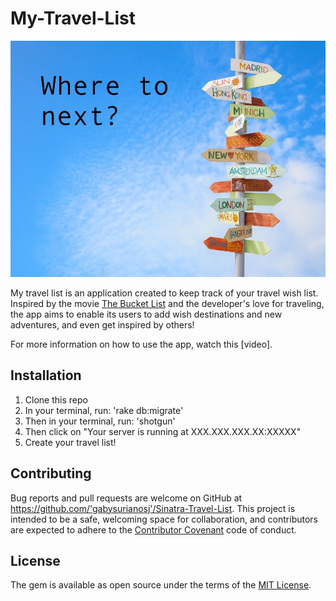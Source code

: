 # My-Travel-List

![](public/img/new-year-travel.jpg)

My travel list is an application created to keep track of your travel wish list. Inspired by the movie [The Bucket List](https://www.youtube.com/watch?v=vc3mkG21ob4) and the developer's love for traveling, the app aims to enable its users to add wish destinations and new adventures, and even get inspired by others!

For more information on how to use the app, watch this [video].

## Installation

1. Clone this repo
2. In your terminal, run:
'rake db:migrate'
3. Then in your terminal, run:
'shotgun'
4. Then click on "Your server is running at XXX.XXX.XXX.XX:XXXXX"
5. Create your travel list!

## Contributing

Bug reports and pull requests are welcome on GitHub at https://github.com/'gabysurianosj'/Sinatra-Travel-List. This project is intended to be a safe, welcoming space for collaboration, and contributors are expected to adhere to the [Contributor Covenant](http://contributor-covenant.org) code of conduct.

## License

The gem is available as open source under the terms of the [MIT License](https://opensource.org/licenses/MIT).
